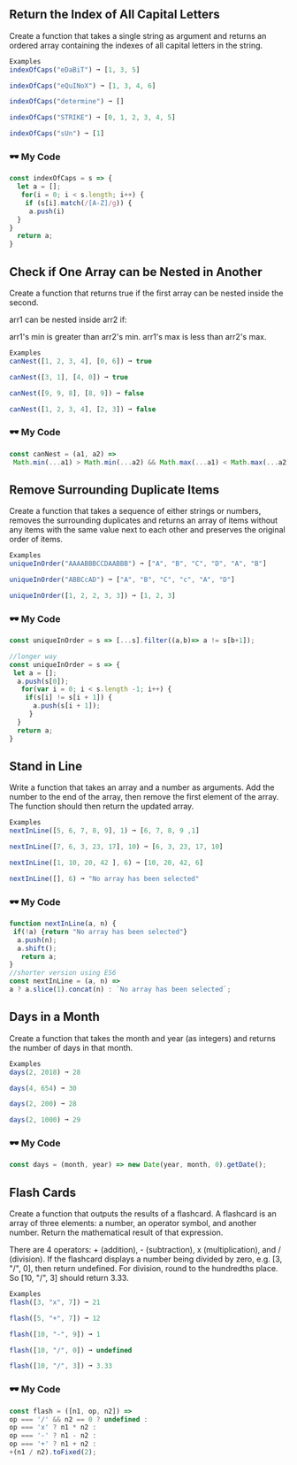 ## Return the Index of All Capital Letters
Create a function that takes a single string as argument and returns an ordered array containing the indexes of all capital letters in the string.
```js
Examples
indexOfCaps("eDaBiT") ➞ [1, 3, 5]

indexOfCaps("eQuINoX") ➞ [1, 3, 4, 6]

indexOfCaps("determine") ➞ []

indexOfCaps("STRIKE") ➞ [0, 1, 2, 3, 4, 5]

indexOfCaps("sUn") ➞ [1]
```
### :dark_sunglasses: My Code
```js
const indexOfCaps = s => {
  let a = [];
   for(i = 0; i < s.length; i++) {
    if (s[i].match(/[A-Z]/g)) {
     a.push(i)
  }
}
  return a;
}
```

## Check if One Array can be Nested in Another
Create a function that returns true if the first array can be nested inside the second.

arr1 can be nested inside arr2 if:

arr1's min is greater than arr2's min.
arr1's max is less than arr2's max.
```js
Examples
canNest([1, 2, 3, 4], [0, 6]) ➞ true

canNest([3, 1], [4, 0]) ➞ true

canNest([9, 9, 8], [8, 9]) ➞ false

canNest([1, 2, 3, 4], [2, 3]) ➞ false
```
### :dark_sunglasses: My Code
```js
const canNest = (a1, a2) =>
 Math.min(...a1) > Math.min(...a2) && Math.max(...a1) < Math.max(...a2);
```

## Remove Surrounding Duplicate Items
Create a function that takes a sequence of either strings or numbers, removes the surrounding duplicates and returns an array of items without any items with the same value next to each other and preserves the original order of items.
```js
Examples
uniqueInOrder("AAAABBBCCDAABBB") ➞ ["A", "B", "C", "D", "A", "B"]

uniqueInOrder("ABBCcAD") ➞ ["A", "B", "C", "c", "A", "D"]

uniqueInOrder([1, 2, 2, 3, 3]) ➞ [1, 2, 3]
```
### :dark_sunglasses: My Code
```js
const uniqueInOrder = s => [...s].filter((a,b)=> a != s[b+1]);

//longer way
const uniqueInOrder = s => {
 let a = [];
  a.push(s[0]);
   for(var i = 0; i < s.length -1; i++) {
    if(s[i] != s[i + 1]) {
      a.push(s[i + 1]);
     }
  }
  return a;
}
```

## Stand in Line
Write a function that takes an array and a number as arguments. Add the number to the end of the array, then remove the first element of the array. The function should then return the updated array.
```js
Examples
nextInLine([5, 6, 7, 8, 9], 1) ➞ [6, 7, 8, 9 ,1]

nextInLine([7, 6, 3, 23, 17], 10) ➞ [6, 3, 23, 17, 10]

nextInLine([1, 10, 20, 42 ], 6) ➞ [10, 20, 42, 6]

nextInLine([], 6) ➞ "No array has been selected"
```

### :dark_sunglasses: My Code
```js
function nextInLine(a, n) {
 if(!a) {return "No array has been selected"}
  a.push(n);
  a.shift();
   return a;
}
//shorter version using ES6
const nextInLine = (a, n) => 
a ? a.slice(1).concat(n) : `No array has been selected`;
```

## Days in a Month
Create a function that takes the month and year (as integers) and returns the number of days in that month.
```js
Examples
days(2, 2018) ➞ 28

days(4, 654) ➞ 30

days(2, 200) ➞ 28

days(2, 1000) ➞ 29
```
### :dark_sunglasses: My Code
```js
const days = (month, year) => new Date(year, month, 0).getDate();
```

## Flash Cards
Create a function that outputs the results of a flashcard. A flashcard is an array of three elements: a number, an operator symbol, and another number. Return the mathematical result of that expression.

There are 4 operators: + (addition), - (subtraction), x (multiplication), and / (division). If the flashcard displays a number being divided by zero, e.g. [3, "/", 0], then return undefined. For division, round to the hundredths place. So [10, "/", 3] should return 3.33.
```js
Examples
flash([3, "x", 7]) ➞ 21

flash([5, "+", 7]) ➞ 12

flash([10, "-", 9]) ➞ 1

flash([10, "/", 0]) ➞ undefined

flash([10, "/", 3]) ➞ 3.33
```
### :dark_sunglasses: My Code
```js
const flash = ([n1, op, n2]) => 
op === '/' && n2 == 0 ? undefined :
op === 'x' ? n1 * n2 :
op === '-' ? n1 - n2 :
op === '+' ? n1 + n2 :
+(n1 / n2).toFixed(2);
```


